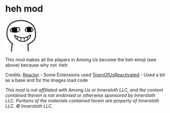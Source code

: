 # heh mod

![HEH](./Images/heh.png)

This mod makes all the players in Among Us become the heh emoji (see above) because why not :heh:

Credits:
[Reactor](https://github.com/NuclearPowered/Reactor) - Some Extensions used
[TownOfUsReactivated](https://github.com/eDonnes124/Town-Of-Us-R) - Used a bit as a base and for the images load code

*This mod is not affiliated with Among Us or Innersloth LLC, and the content contained therein is not endorsed or otherwise sponsored by Innersloth LLC. Portions of the materials contained herein are property of Innersloth LLC. © Innersloth LLC.*